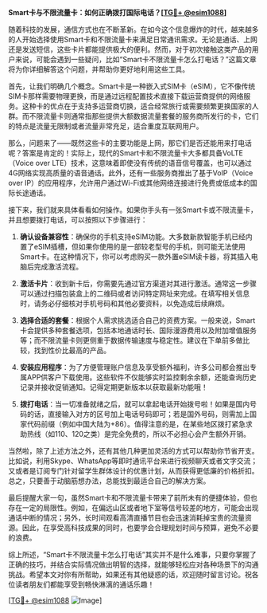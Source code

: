 **Smart卡与不限流量卡：如何正确拨打国际电话？[[TG💪+ @esim1088](https://t.me/s/esim1088)]**

随着科技的发展，通信方式也在不断革新。在如今这个信息爆炸的时代，越来越多的人开始选择使用Smart卡和不限流量卡来满足日常通讯需求。无论是通话、上网还是发送短信，这些卡片都能提供极大的便利。然而，对于初次接触这类产品的用户来说，可能会遇到一些疑问，比如“Smart卡不限流量卡怎么打电话？”这篇文章将为你详细解答这个问题，并帮助你更好地利用这些工具。

首先，让我们明确几个概念。Smart卡是一种嵌入式SIM卡（eSIM），它不像传统SIM卡那样需要物理更换，而是通过远程配置技术直接下载运营商提供的网络服务。这种卡的优点在于支持多运营商切换，适合经常旅行或需要频繁更换国家的人群。而不限流量卡则通常指那些提供大额数据流量套餐的服务商所发行的卡，它们的特点是流量无限制或者流量非常充足，适合重度互联网用户。

那么，问题来了——既然这些卡的主要功能是上网，那它们是否还能用来打电话呢？答案是肯定的！实际上，现代的Smart卡和不限流量卡大多都具备VoLTE（Voice over LTE）技术，这意味着即使没有传统的语音信号覆盖，也可以通过4G网络实现高质量的语音通话。此外，还有一些服务商推出了基于VoIP（Voice over IP）的应用程序，允许用户通过Wi-Fi或其他网络连接进行免费或低成本的国际长途通话。

接下来，我们就来具体看看如何操作。如果你手头有一张Smart卡或不限流量卡，并且想要拨打电话，可以按照以下步骤进行：

1. **确认设备兼容性**：确保你的手机支持eSIM功能。大多数新款智能手机已经内置了eSIM插槽，但如果你使用的是一部较老型号的手机，则可能无法使用Smart卡。在这种情况下，你可以考虑购买一款外置eSIM读卡器，将其插入电脑后完成激活流程。

2. **激活卡片**：收到新卡后，你需要先通过官方渠道对其进行激活。通常这一步骤可以通过扫描包装盒上的二维码或者访问特定网址来完成。在填写相关信息时，请务必仔细核对手机号码和其他必要资料，以免造成后续麻烦。

3. **选择合适的套餐**：根据个人需求挑选适合自己的资费方案。一般来说，Smart卡会提供多种套餐选项，包括本地通话时长、国际漫游费用以及附加增值服务等；而不限流量卡则更侧重于数据传输速度与稳定性。建议在下单前多做比较，找到性价比最高的产品。

4. **安装应用程序**：为了方便管理账户信息及享受额外福利，许多公司都会推出专属APP供客户下载使用。这些软件不仅能够实时监控剩余余额，还能查询历史记录并接收促销通知。记得定期更新版本以获取最新功能哦！

5. **拨打电话**：当一切准备就绪之后，就可以拿起电话开始拨号啦！如果是国内号码的话，直接输入对方的区号加上电话号码即可；若是国外号码，则需加上国家代码前缀（例如中国大陆为+86）。值得注意的是，在某些地区拨打紧急求助热线（如110、120之类）是完全免费的，所以不必担心会产生额外开销。

当然啦，除了上述方法之外，还有其他几种更加灵活的方式可以帮助你节省开支。比如说，利用Skype、WhatsApp等即时通讯平台来进行视频聊天或者文字交流；又或者是订阅专门针对留学生群体设计的优惠计划，从而获得更低廉的价格折扣。总之，只要善于动脑筋想办法，总能找到最适合自己的解决方案。

最后提醒大家一句，虽然Smart卡和不限流量卡带来了前所未有的便捷体验，但也存在一定的局限性。例如，在偏远山区或者地下室等信号较差的地方，可能会出现通话中断的情况；另外，长时间观看高清直播节目也会迅速消耗掉宝贵的流量资源。因此，在享受高科技成果的同时，也要学会合理规划时间与预算，避免不必要的浪费。

综上所述，“Smart卡不限流量卡怎么打电话”其实并不是什么难事，只要你掌握了正确的技巧，并结合实际情况做出明智的选择，就能够轻松应对各种场景下的沟通挑战。希望本文对你有所帮助，如果还有其他疑惑的话，欢迎随时留言讨论。祝各位读者朋友们都能享受到畅快淋漓的通话乐趣！

[[TG💪+ @esim1088](https://t.me/s/esim1088) ![Image](https://i.postimg.cc/4NQfJmqS/Snipaste-2025-05-13-00-14-12.png)]